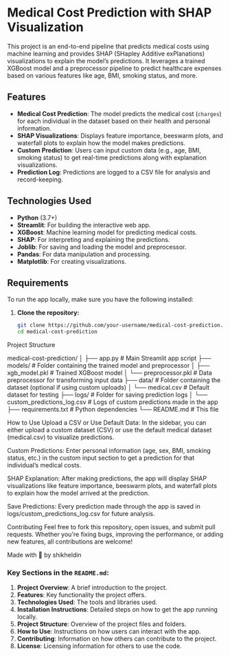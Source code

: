 # Medical Cost Prediction with SHAP Visualization

This project is an end-to-end pipeline that predicts medical costs using machine learning and provides SHAP (SHapley Additive exPlanations) visualizations to explain the model’s predictions. It leverages a trained XGBoost model and a preprocessor pipeline to predict healthcare expenses based on various features like age, BMI, smoking status, and more.

## Features
- **Medical Cost Prediction**: The model predicts the medical cost (`charges`) for each individual in the dataset based on their health and personal information.
- **SHAP Visualizations**: Displays feature importance, beeswarm plots, and waterfall plots to explain how the model makes predictions.
- **Custom Prediction**: Users can input custom data (e.g., age, BMI, smoking status) to get real-time predictions along with explanation visualizations.
- **Prediction Log**: Predictions are logged to a CSV file for analysis and record-keeping.

## Technologies Used
- **Python** (3.7+)
- **Streamlit**: For building the interactive web app.
- **XGBoost**: Machine learning model for predicting medical costs.
- **SHAP**: For interpreting and explaining the predictions.
- **Joblib**: For saving and loading the model and preprocessor.
- **Pandas**: For data manipulation and processing.
- **Matplotlib**: For creating visualizations.

## Requirements
To run the app locally, make sure you have the following installed:

1. **Clone the repository:**
   ```bash
   git clone https://github.com/your-username/medical-cost-prediction.git
   cd medical-cost-prediction

Project Structure

medical-cost-prediction/
│
├── app.py                  # Main Streamlit app script
├── models/                 # Folder containing the trained model and preprocessor
│   ├── xgb_model.pkl       # Trained XGBoost model
│   └── preprocessor.pkl    # Data preprocessor for transforming input data
├── data/                   # Folder containing the dataset (optional if using custom uploads)
│   └── medical.csv         # Default dataset for testing
├── logs/                   # Folder for saving prediction logs
│   └── custom_predictions_log.csv  # Logs of custom predictions made in the app
├── requirements.txt        # Python dependencies
└── README.md               # This file

How to Use
Upload a CSV or Use Default Data: In the sidebar, you can either upload a custom dataset (CSV) or use the default medical dataset (medical.csv) to visualize predictions.

Custom Predictions: Enter personal information (age, sex, BMI, smoking status, etc.) in the custom input section to get a prediction for that individual’s medical costs.

SHAP Explanation: After making predictions, the app will display SHAP visualizations like feature importance, beeswarm plots, and waterfall plots to explain how the model arrived at the prediction.

Save Predictions: Every prediction made through the app is saved in logs/custom_predictions_log.csv for future analysis.

Contributing
Feel free to fork this repository, open issues, and submit pull requests. Whether you're fixing bugs, improving the performance, or adding new features, all contributions are welcome!

Made with 💙 by shikheldin


### Key Sections in the `README.md`:
1. **Project Overview**: A brief introduction to the project.
2. **Features**: Key functionality the project offers.
3. **Technologies Used**: The tools and libraries used.
4. **Installation Instructions**: Detailed steps on how to get the app running locally.
5. **Project Structure**: Overview of the project files and folders.
6. **How to Use**: Instructions on how users can interact with the app.
7. **Contributing**: Information on how others can contribute to the project.
8. **License**: Licensing information for others to use the code.



